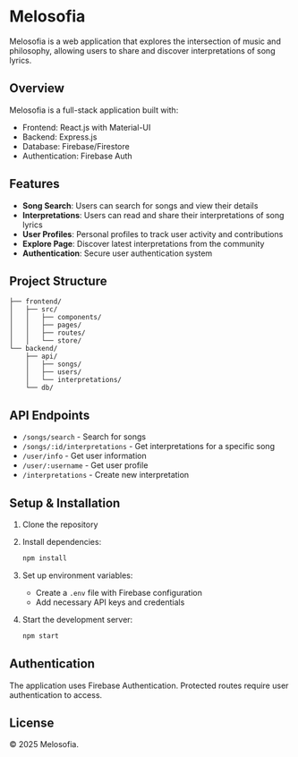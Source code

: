# Melosofia

Melosofia is a web application that explores the intersection of music and philosophy, allowing users to share and discover interpretations of song lyrics.

## Overview

Melosofia is a full-stack application built with:
- Frontend: React.js with Material-UI
- Backend: Express.js
- Database: Firebase/Firestore
- Authentication: Firebase Auth

## Features

- **Song Search**: Users can search for songs and view their details
- **Interpretations**: Users can read and share their interpretations of song lyrics
- **User Profiles**: Personal profiles to track user activity and contributions
- **Explore Page**: Discover latest interpretations from the community
- **Authentication**: Secure user authentication system

## Project Structure

```
├── frontend/
│   ├── src/
│   │   ├── components/
│   │   ├── pages/
│   │   ├── routes/
│   │   └── store/
└── backend/
    ├── api/
    │   ├── songs/
    │   ├── users/
    │   └── interpretations/
    └── db/
```

## API Endpoints

- `/songs/search` - Search for songs
- `/songs/:id/interpretations` - Get interpretations for a specific song
- `/user/info` - Get user information
- `/user/:username` - Get user profile
- `/interpretations` - Create new interpretation

## Setup & Installation

1. Clone the repository
2. Install dependencies:
   ```bash
   npm install
   ```
3. Set up environment variables:
   - Create a `.env` file with Firebase configuration
   - Add necessary API keys and credentials

4. Start the development server:
   ```bash
   npm start
   ```

## Authentication

The application uses Firebase Authentication. Protected routes require user authentication to access.


## License

© 2025 Melosofia. 
